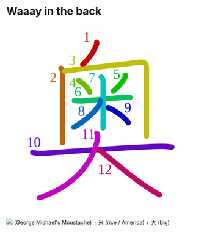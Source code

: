 # Waaay in the back
![5965](../kanji-colorize/5965.svg)
![](http://www.kanjidamage.com/assets/radsmall/inside-86a78005a049516ecf65f1a34945a72ee273e39231aeb33f43c7b1ad531c9006.jpg) (George Michael's Moustache) + [米](../kanji-dict/米.md) (rice / America) + [大](../kanji-dict/大.md) (big) 